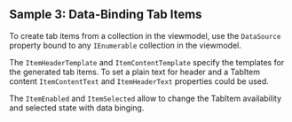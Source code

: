 ## Sample 3: Data-Binding Tab Items

To create tab items from a collection in the viewmodel, use the `DataSource` property bound to any `IEnumerable` collection in the viewmodel.

The `ItemHeaderTemplate` and `ItemContentTemplate` specify the templates for the generated tab items. To set a plain text for header and a TabItem content `ItemContentText` and `ItemHeaderText` properties could be used.

The `ItemEnabled` and `ItemSelected` allow to change the TabItem availability and selected state with data binging.